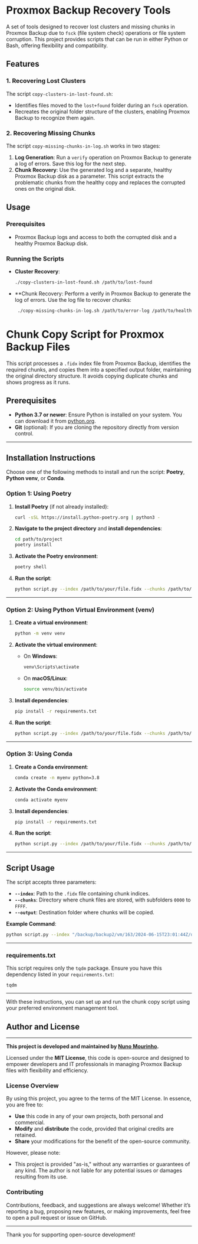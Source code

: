 
# Proxmox Backup Recovery Tools

A set of tools designed to recover lost clusters and missing chunks in Proxmox Backup due to `fsck` (file system check) operations or file system corruption. This project provides scripts that can be run in either Python or Bash, offering flexibility and compatibility.

## Features

### 1. Recovering Lost Clusters
The script `copy-clusters-in-lost-found.sh`:
- Identifies files moved to the `lost+found` folder during an `fsck` operation.
- Recreates the original folder structure of the clusters, enabling Proxmox Backup to recognize them again.

### 2. Recovering Missing Chunks
The script `copy-missing-chunks-in-log.sh` works in two stages:
1. **Log Generation**: Run a `verify` operation on Proxmox Backup to generate a log of errors. Save this log for the next step.
2. **Chunk Recovery**: Use the generated log and a separate, healthy Proxmox Backup disk as a parameter. This script extracts the problematic chunks from the healthy copy and replaces the corrupted ones on the original disk.

## Usage

### Prerequisites
- Proxmox Backup logs and access to both the corrupted disk and a healthy Proxmox Backup disk.

### Running the Scripts
- **Cluster Recovery**:
  ```bash
  ./copy-clusters-in-lost-found.sh /path/to/lost-found
  ```
- **Chunk Recovery:
Perform a verify in Proxmox Backup to generate the log of errors.
Use the log file to recover chunks:

  ```bash
   ./copy-missing-chunks-in-log.sh /path/to/error-log /path/to/healthy-disk
  ```

# Chunk Copy Script for Proxmox Backup Files

This script processes a `.fidx` index file from Proxmox Backup, identifies the required chunks, and copies them into a specified output folder, maintaining the original directory structure. It avoids copying duplicate chunks and shows progress as it runs.

## Prerequisites

- **Python 3.7 or newer**: Ensure Python is installed on your system. You can download it from [python.org](https://www.python.org/downloads/).
- **Git** (optional): If you are cloning the repository directly from version control.

---

## Installation Instructions

Choose one of the following methods to install and run the script: **Poetry**, **Python venv**, or **Conda**.

### Option 1: Using Poetry

1. **Install Poetry** (if not already installed):
   ```bash
   curl -sSL https://install.python-poetry.org | python3 -
   ```

2. **Navigate to the project directory** and **install dependencies**:
   ```bash
   cd path/to/project
   poetry install
   ```

3. **Activate the Poetry environment**:
   ```bash
   poetry shell
   ```

4. **Run the script**:
   ```bash
   python script.py --index /path/to/your/file.fidx --chunks /path/to/chunks --output /path/to/output
   ```

---

### Option 2: Using Python Virtual Environment (venv)

1. **Create a virtual environment**:
   ```bash
   python -m venv venv
   ```

2. **Activate the virtual environment**:
   - On **Windows**:
     ```bash
     venv\Scripts\activate
     ```
   - On **macOS/Linux**:
     ```bash
     source venv/bin/activate
     ```

3. **Install dependencies**:
   ```bash
   pip install -r requirements.txt
   ```

4. **Run the script**:
   ```bash
   python script.py --index /path/to/your/file.fidx --chunks /path/to/chunks --output /path/to/output
   ```

---

### Option 3: Using Conda

1. **Create a Conda environment**:
   ```bash
   conda create -n myenv python=3.8
   ```

2. **Activate the Conda environment**:
   ```bash
   conda activate myenv
   ```

3. **Install dependencies**:
   ```bash
   pip install -r requirements.txt
   ```

4. **Run the script**:
   ```bash
   python script.py --index /path/to/your/file.fidx --chunks /path/to/chunks --output /path/to/output
   ```

---

## Script Usage

The script accepts three parameters:

- **`--index`**: Path to the `.fidx` file containing chunk indices.
- **`--chunks`**: Directory where chunk files are stored, with subfolders `0000` to `FFFF`.
- **`--output`**: Destination folder where chunks will be copied.

**Example Command**:
```bash
python script.py --index "/backup/backup2/vm/163/2024-06-15T23:01:44Z/drive-virtio0.img.fidx" --chunks "/backup/backup2/.chunks" --output "/desired/output/path"
```

---

### requirements.txt

This script requires only the `tqdm` package. Ensure you have this dependency listed in your `requirements.txt`:

```
tqdm
```

---

With these instructions, you can set up and run the chunk copy script using your preferred environment management tool.

## Author and License

---

**This project is developed and maintained by [Nuno Mourinho](https://github.com/nunomourinho).**

Licensed under the **MIT License**, this code is open-source and designed to empower developers and IT professionals in managing Proxmox Backup files with flexibility and efficiency.

### License Overview

By using this project, you agree to the terms of the MIT License. In essence, you are free to:

- **Use** this code in any of your own projects, both personal and commercial.
- **Modify** and **distribute** the code, provided that original credits are retained.
- **Share** your modifications for the benefit of the open-source community.

However, please note:

- This project is provided "as-is," without any warranties or guarantees of any kind. The author is not liable for any potential issues or damages resulting from its use.

### Contributing

Contributions, feedback, and suggestions are always welcome! Whether it’s reporting a bug, proposing new features, or making improvements, feel free to open a pull request or issue on GitHub.

---

Thank you for supporting open-source development!

